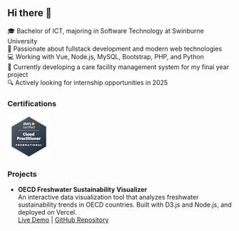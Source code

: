 ## Hi there 👋

🎓 Bachelor of ICT, majoring in Software Technology at Swinburne University  
🧠 Passionate about fullstack development and modern web technologies  
💻 Working with Vue, Node.js, MySQL, Bootstrap, PHP, and Python  
🚀 Currently developing a care facility management system for my final year project  
🔍 Actively looking for internship opportunities in 2025

### Certifications

[![AWS Certified Cloud Practitioner](aws-certified-cloud-practitioner.png)](https://www.credly.com/badges/4f0e8e64-d6f6-4a2d-bc42-3663ac12b895/public_url)


### Projects

- **OECD Freshwater Sustainability Visualizer**  
  An interactive data visualization tool that analyzes freshwater sustainability trends in OECD countries. Built with D3.js and Node.js, and deployed on Vercel.  
  [Live Demo](https://cos-30045-lemon.vercel.app/) | [GitHub Repository](https://github.com/Takeruso/COS30045-personal)




<!--
**Takeruso/Takeruso** is a ✨ _special_ ✨ repository because its `README.md` (this file) appears on your GitHub profile.

Here are some ideas to get you started:



-->

